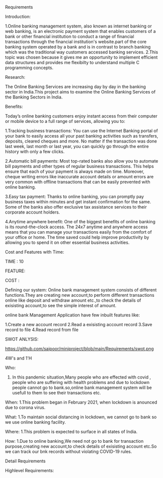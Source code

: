 Requirements

Introduction:
      
1.Online banking management system, also known as internet banking or web banking, is an electronic payment system that enables customers of a bank or other financial    institution to conduct a range of financial transactions through the financial institution's website.part of the core banking system operated by a bank and is in contrast to branch banking which was the traditional way customers accessed banking services.
2.This topic was chosen because it gives me an opportunity to implement efficient data structures and provides me flexibilty to understand multiple C programming concepts.

Research:
    
The Online Banking Services are increasing day by day in the banking sector in India.This project aims to examine the Online Banking Services of the Banking Sectors in India.
   
Benefits:

Today’s online banking customers enjoy instant access from their computer or mobile device to a full range of services, allowing you to:

 1.Tracking business transactions: 
     You can use the Internet Banking portal of your bank to easily access all your past banking activities such as transfers, deposits, cleared cheques and more. No matter if   the  transaction was done last week, last month or last year, you can quickly go through the entire history with only a few clicks.
    
 2.Automatic bill payments: 
     Most top-rated banks also allow you to automate bill payments and other types of regular business transactions. This helps ensure that each of your payment is always made   on time. Moreover, cheque writing errors like inaccurate account details or amount errors are very common with offline transactions that can be easily prevented with online      banking.

 3.Easy tax payment: 
     Thanks to online banking, you can promptly pay business taxes within minutes and get instant confirmation for the same. Some of the banks also offer exclusive tax            assistance services to their corporate account holders.

 4.Anytime anywhere benefit: 
     One of the biggest benefits of online banking is its round-the-clock access. The 24x7 anytime and anywhere access means that you can manage your transactions easily from the comfort of your office or home. The time saved could help improve productivity by allowing you to spend it on other essential business activities.
         
Cost and Features with Time:

TIME   : 10

FEATURE:

COST   :

Defining our system:
   Online bank management system consists of different functions.They are creating new account,to perform different transactions online like deposit and withdraw amount etc.,to check the details of exisisting account,to see the simple interest of amount.

   online bank Management Application have few inbuilt features like:

   1.Create a new account record
   2.Read a exisisting account record
   3.Save record to file
   4.Read record from file

SWOT ANLYSIS:
                    
https://github.com/saipoor/miniproject/blob/main/Requirements/swot.png

4W's and 1'H

Who:
   1. In this pandemic situation,Many people who are effected with covid , people who are suffering with health problems and due to lockdown people cannot go to bank.so,online bank management system will be usefull to them to see their transactions etc.
 
When:
   1.This problem began in February 2021, when lockdown is anounced due to corona virus.

What:
   1.To maintain social distancing in lockdown, we cannot go to bank so we use online banking facility.

Where:
   1.This problem is expected to surface in all states of India.

How:
   1.Due to online banking,We need not go to bank for transaction purpose,creating new account,to check details of exisisting account etc.So we can track our bnk records without violating  COVID-19 rules.

Detail Requirements

Highlevel Requirements:





 
